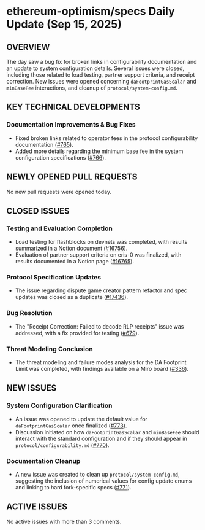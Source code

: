 # ethereum-optimism/specs Daily Update (Sep 15, 2025)
## OVERVIEW 
The day saw a bug fix for broken links in configurability documentation and an update to system configuration details. Several issues were closed, including those related to load testing, partner support criteria, and receipt correction. New issues were opened concerning `daFootprintGasScalar` and `minBaseFee` interactions, and cleanup of `protocol/system-config.md`.

## KEY TECHNICAL DEVELOPMENTS

### Documentation Improvements & Bug Fixes
- Fixed broken links related to operator fees in the protocol configurability documentation ([#765](https://github.com/ethereum-optimism/specs/pull/765)).
- Added more details regarding the minimum base fee in the system configuration specifications ([#766](https://github.com/ethereum-optimism/specs/pull/766)).

## NEWLY OPENED PULL REQUESTS
No new pull requests were opened today.

## CLOSED ISSUES

### Testing and Evaluation Completion
- Load testing for flashblocks on devnets was completed, with results summarized in a Notion document ([#16756](https://github.com/ethereum-optimism/specs/issues/16756)).
- Evaluation of partner support criteria on eris-0 was finalized, with results documented in a Notion page ([#16765](https://github.com/ethereum-optimism/specs/issues/16765)).

### Protocol Specification Updates
- The issue regarding dispute game creator pattern refactor and spec updates was closed as a duplicate ([#17436](https://github.com/ethereum-optimism/specs/issues/17436)).

### Bug Resolution
- The "Receipt Correction: Failed to decode RLP receipts" issue was addressed, with a fix provided for testing ([#679](https://github.com/ethereum-optimism/specs/issues/679)).

### Threat Modeling Conclusion
- The threat modeling and failure modes analysis for the DA Footprint Limit was completed, with findings available on a Miro board ([#336](https://github.com/ethereum-optimism/specs/issues/336)).

## NEW ISSUES

### System Configuration Clarification
- An issue was opened to update the default value for `daFootprintGasScalar` once finalized ([#773](https://github.com/ethereum-optimism/specs/issues/773)).
- Discussion initiated on how `daFootprintGasScalar` and `minBaseFee` should interact with the standard configuration and if they should appear in `protocol/configurability.md` ([#770](https://github.com/ethereum-optimism/specs/issues/770)).

### Documentation Cleanup
- A new issue was created to clean up `protocol/system-config.md`, suggesting the inclusion of numerical values for config update enums and linking to hard fork-specific specs ([#771](https://github.com/ethereum-optimism/specs/issues/771)).

## ACTIVE ISSUES
No active issues with more than 3 comments.